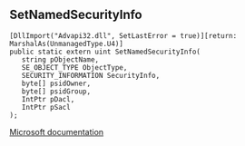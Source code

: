 ## SetNamedSecurityInfo

```
[DllImport("Advapi32.dll", SetLastError = true)][return: MarshalAs(UnmanagedType.U4)]
public static extern uint SetNamedSecurityInfo(
   string pObjectName,
   SE_OBJECT_TYPE ObjectType,
   SECURITY_INFORMATION SecurityInfo,
   byte[] psidOwner,
   byte[] psidGroup,
   IntPtr pDacl,
   IntPtr pSacl
);
```

[Microsoft documentation](https://docs.microsoft.com/en-us/windows/win32/api/aclapi/nf-aclapi-setnamedsecurityinfoa)
